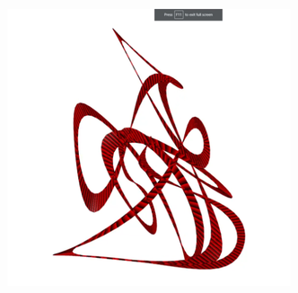 [![Video](https://github.com/Taggagii/midpointShapes/blob/master/equationsolver.png)](https://github.com/Taggagii/midpointShapes/blob/master/addingpoints.mp4)
